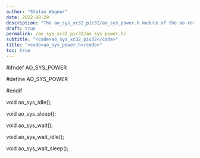 ```yaml
---
author: "Stefan Wagner"
date: 2022-08-29
description: "The ao_sys_xc32_pic32/ao_sys_power.h module of the ao real-time operating system."
draft: true
permalink: /ao_sys_xc32_pic32/ao_sys_power.h/ 
subtitle: "<code>ao_sys_xc32_pic32</code>"
title: "<code>ao_sys_power.h</code>"
toc: true
---
```


#ifndef AO_SYS_POWER

#define AO_SYS_POWER

#endif

void    ao_sys_idle();

void    ao_sys_sleep();

void    ao_sys_wait();

void    ao_sys_wait_idle();

void    ao_sys_wait_sleep();

